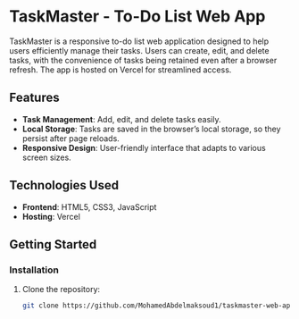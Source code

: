 # TaskMaster - To-Do List Web App

TaskMaster is a responsive to-do list web application designed to help users efficiently manage their tasks. Users can create, edit, and delete tasks, with the convenience of tasks being retained even after a browser refresh. The app is hosted on Vercel for streamlined access.

## Features

- **Task Management**: Add, edit, and delete tasks easily.
- **Local Storage**: Tasks are saved in the browser’s local storage, so they persist after page reloads.
- **Responsive Design**: User-friendly interface that adapts to various screen sizes.

## Technologies Used

- **Frontend**: HTML5, CSS3, JavaScript
- **Hosting**: Vercel

## Getting Started

### Installation

1. Clone the repository:
   ```bash
   git clone https://github.com/MohamedAbdelmaksoud1/taskmaster-web-app.git
